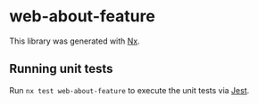 # web-about-feature

This library was generated with [Nx](https://nx.dev).

## Running unit tests

Run `nx test web-about-feature` to execute the unit tests via [Jest](https://jestjs.io).
